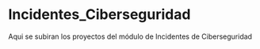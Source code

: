 # Incidentes_Ciberseguridad

Aqui se subiran los proyectos del módulo de Incidentes de Ciberseguridad

